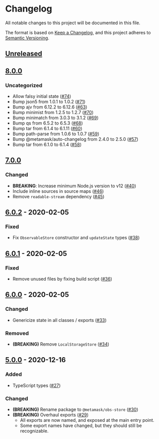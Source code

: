 # Changelog
All notable changes to this project will be documented in this file.

The format is based on [Keep a Changelog](https://keepachangelog.com/en/1.0.0/),
and this project adheres to [Semantic Versioning](https://semver.org/spec/v2.0.0.html).

## [Unreleased]

## [8.0.0]
### Uncategorized
- Allow falsy initial state ([#74](https://github.com/MetaMask/obs-store/pull/74))
- Bump json5 from 1.0.1 to 1.0.2 ([#71](https://github.com/MetaMask/obs-store/pull/71))
- Bump ajv from 6.12.2 to 6.12.6 ([#63](https://github.com/MetaMask/obs-store/pull/63))
- Bump minimist from 1.2.5 to 1.2.7 ([#70](https://github.com/MetaMask/obs-store/pull/70))
- Bump minimatch from 3.0.3 to 3.1.2 ([#69](https://github.com/MetaMask/obs-store/pull/69))
- Bump qs from 6.5.2 to 6.5.3 ([#68](https://github.com/MetaMask/obs-store/pull/68))
- Bump tar from 6.1.4 to 6.1.11 ([#60](https://github.com/MetaMask/obs-store/pull/60))
- Bump path-parse from 1.0.6 to 1.0.7 ([#59](https://github.com/MetaMask/obs-store/pull/59))
- Bump @metamask/auto-changelog from 2.4.0 to 2.5.0 ([#57](https://github.com/MetaMask/obs-store/pull/57))
- Bump tar from 6.1.0 to 6.1.4 ([#58](https://github.com/MetaMask/obs-store/pull/58))

## [7.0.0]
### Changed
- **BREAKING**: Increase minimum Node.js version to v12 ([#40](https://github.com/MetaMask/obs-store/pull/40))
- Include inline sources in source maps ([#46](https://github.com/MetaMask/obs-store/pull/46))
- Remove `readable-stream` dependency ([#45](https://github.com/MetaMask/obs-store/pull/45))

## [6.0.2] - 2020-02-05
### Fixed
- Fix `ObservableStore` constructor and `updateState` types ([#38](https://github.com/MetaMask/obs-store/pull/38))

## [6.0.1] - 2020-02-05
### Fixed
- Remove unused files by fixing build script ([#36](https://github.com/MetaMask/obs-store/pull/36))

## [6.0.0] - 2020-02-05
### Changed
- Genericize state in all classes / exports ([#33](https://github.com/MetaMask/obs-store/pull/33))

### Removed
- **(BREAKING)** Remove `LocalStorageStore` ([#34](https://github.com/MetaMask/obs-store/pull/34))

## [5.0.0] - 2020-12-16
### Added
- TypeScript types ([#27](https://github.com/MetaMask/obs-store/pull/27))

### Changed
- **(BREAKING)** Rename package to `@metamask/obs-store` ([#30](https://github.com/MetaMask/obs-store/pull/30))
- **(BREAKING)** Overhaul exports ([#29](https://github.com/MetaMask/obs-store/pull/29))
  - All exports are now named, and exposed at the main entry point.
  - Some export names have changed, but they should still be recognizable.

[Unreleased]: https://github.com/MetaMask/obs-store/compare/v8.0.0...HEAD
[8.0.0]: https://github.com/MetaMask/obs-store/compare/v7.0.0...v8.0.0
[7.0.0]: https://github.com/MetaMask/obs-store/compare/v6.0.2...v7.0.0
[6.0.2]: https://github.com/MetaMask/obs-store/compare/v6.0.1...v6.0.2
[6.0.1]: https://github.com/MetaMask/obs-store/compare/v6.0.0...v6.0.1
[6.0.0]: https://github.com/MetaMask/obs-store/compare/v5.0.0...v6.0.0
[5.0.0]: https://github.com/MetaMask/obs-store/releases/tag/v5.0.0
